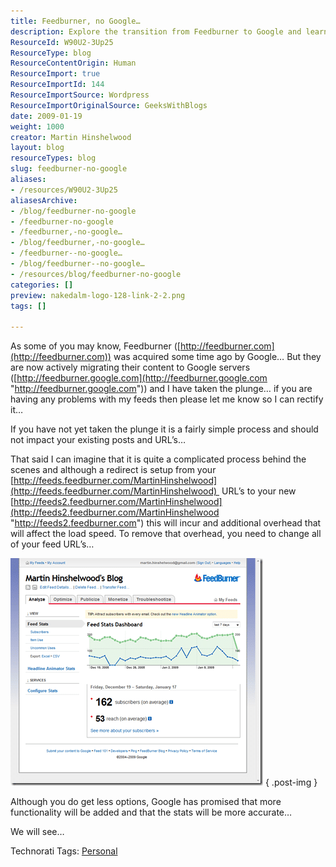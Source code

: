 ```yaml
---
title: Feedburner, no Google…
description: Explore the transition from Feedburner to Google and learn how to update your feed URLs for better performance and accuracy. Get insights and tips here!
ResourceId: W90U2-3Up25
ResourceType: blog
ResourceContentOrigin: Human
ResourceImport: true
ResourceImportId: 144
ResourceImportSource: Wordpress
ResourceImportOriginalSource: GeeksWithBlogs
date: 2009-01-19
weight: 1000
creator: Martin Hinshelwood
layout: blog
resourceTypes: blog
slug: feedburner-no-google
aliases:
- /resources/W90U2-3Up25
aliasesArchive:
- /blog/feedburner-no-google
- /feedburner-no-google
- /feedburner,-no-google…
- /blog/feedburner,-no-google…
- /feedburner--no-google…
- /blog/feedburner--no-google…
- /resources/blog/feedburner-no-google
categories: []
preview: nakedalm-logo-128-link-2-2.png
tags: []

---
```

As some of you may know, Feedburner ([http://feedburner.com](http://feedburner.com)) was acquired some time ago by Google… But they are now actively migrating their content to Google servers ([http://feedburner.google.com](http://feedburner.google.com "http://feedburner.google.com")) and I have taken the plunge… if you are having any problems with my feeds then please let me know so I can rectify it…

If you have not yet taken the plunge it is a fairly simple process and should not impact your existing posts and URL’s…

That said I can imagine that it is quite a complicated process behind the scenes and although a redirect is setup from your [http://feeds.feedburner.com/MartinHinshelwood](http://feeds.feedburner.com/MartinHinshelwood)  URL’s to your new  [http://feeds2.feedburner.com/MartinHinshelwood](http://feeds2.feedburner.com/MartinHinshelwood "http://feeds2.feedburner.com") this will incur and additional overhead that will affect the load speed. To remove that overhead, you need to change all of your feed URL’s…

[![image](images/FeedburnernoGoogle_7087-image_thumb-1-1.png)](http://blog.hinshelwood.com/files/2011/05/GWB-WindowsLiveWriter-FeedburnernoGoogle_7087-image_2.png)
{ .post-img }

Although you do get less options, Google has promised that more functionality will be added and that the stats will be more accurate…

We will see…

Technorati Tags: [Personal](http://technorati.com/tags/Personal)
